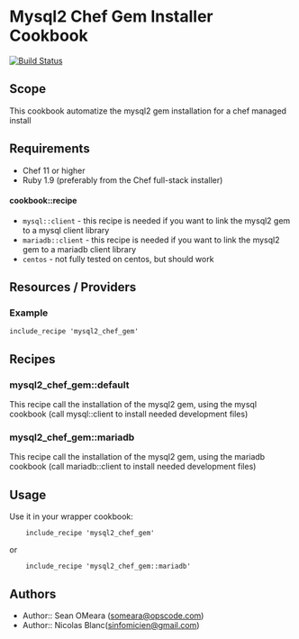 Mysql2 Chef Gem Installer Cookbook
==================================

[![Build Status](https://travis-ci.org/sinfomicien/mysql2_chef_gem.png)](https://travis-ci.org/sinfomicien/mysql2_chef_gem)

Scope
-----
This cookbook automatize the mysql2 gem installation for a chef managed install

Requirements
------------
* Chef 11 or higher
* Ruby 1.9 (preferably from the Chef full-stack installer)

#### cookbook::recipe
- `mysql::client` - this recipe is needed if you want to link the mysql2 gem to a mysql client library
- `mariadb::client` - this recipe is needed if you want to link the mysql2 gem to a mariadb client library
- `centos` - not fully tested on centos, but should work

Resources / Providers
---------------------
### Example

    include_recipe 'mysql2_chef_gem'

Recipes
-------
### mysql2_chef_gem::default

This recipe call the installation of the mysql2 gem, using the mysql cookbook (call mysql::client to install needed development files)

### mysql2_chef_gem::mariadb

This recipe call the installation of the mysql2 gem, using the mariadb cookbook (call mariadb::client to install needed development files)

Usage
-----
Use it in your wrapper cookbook:
```
    include_recipe 'mysql2_chef_gem'
```
or
```
    include_recipe 'mysql2_chef_gem::mariadb'
```

Authors
-------
- Author:: Sean OMeara (<someara@opscode.com>)
- Author:: Nicolas Blanc(<sinfomicien@gmail.com>)
